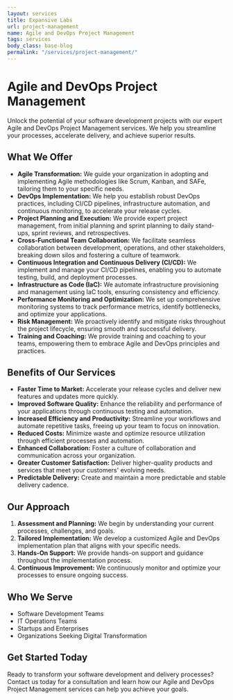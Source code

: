 ```yaml
---
layout: services
title: Expansive Labs
url: project-management
name: Agile and DevOps Project Management 
tags: services
body_class: base-blog
permalink: "/services/project-management/"
---
```


# Agile and DevOps Project Management

Unlock the potential of your software development projects with our expert Agile and DevOps Project Management services. We help you streamline your processes, accelerate delivery, and achieve superior results.

## What We Offer

* **Agile Transformation:** We guide your organization in adopting and implementing Agile methodologies like Scrum, Kanban, and SAFe, tailoring them to your specific needs.
* **DevOps Implementation:** We help you establish robust DevOps practices, including CI/CD pipelines, infrastructure automation, and continuous monitoring, to accelerate your release cycles.
* **Project Planning and Execution:** We provide expert project management, from initial planning and sprint planning to daily stand-ups, sprint reviews, and retrospectives.
* **Cross-Functional Team Collaboration:** We facilitate seamless collaboration between development, operations, and other stakeholders, breaking down silos and fostering a culture of teamwork.
* **Continuous Integration and Continuous Delivery (CI/CD):** We implement and manage your CI/CD pipelines, enabling you to automate testing, build, and deployment processes.
* **Infrastructure as Code (IaC):** We automate infrastructure provisioning and management using IaC tools, ensuring consistency and efficiency.
* **Performance Monitoring and Optimization:** We set up comprehensive monitoring systems to track performance metrics, identify bottlenecks, and optimize your applications.
* **Risk Management:** We proactively identify and mitigate risks throughout the project lifecycle, ensuring smooth and successful delivery.
* **Training and Coaching:** We provide training and coaching to your teams, empowering them to embrace Agile and DevOps principles and practices.

## Benefits of Our Services

* **Faster Time to Market:** Accelerate your release cycles and deliver new features and updates more quickly.
* **Improved Software Quality:** Enhance the reliability and performance of your applications through continuous testing and automation.
* **Increased Efficiency and Productivity:** Streamline your workflows and automate repetitive tasks, freeing up your team to focus on innovation.
* **Reduced Costs:** Minimize waste and optimize resource utilization through efficient processes and automation.
* **Enhanced Collaboration:** Foster a culture of collaboration and communication across your organization.
* **Greater Customer Satisfaction:** Deliver higher-quality products and services that meet your customers' evolving needs.
* **Predictable Delivery:** Create and maintain a more predictable and stable delivery cadence.

## Our Approach

1.  **Assessment and Planning:** We begin by understanding your current processes, challenges, and goals.
2.  **Tailored Implementation:** We develop a customized Agile and DevOps implementation plan that aligns with your specific needs.
3.  **Hands-On Support:** We provide hands-on support and guidance throughout the implementation process.
4.  **Continuous Improvement:** We continuously monitor and optimize your processes to ensure ongoing success.

## Who We Serve

* Software Development Teams
* IT Operations Teams
* Startups and Enterprises
* Organizations Seeking Digital Transformation

## Get Started Today

Ready to transform your software development and delivery processes? Contact us today for a consultation and learn how our Agile and DevOps Project Management services can help you achieve your goals.